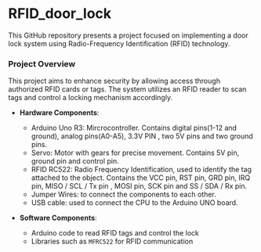 # RFID_door_lock

This GitHub repository presents a project focused on implementing a door lock system using Radio-Frequency Identification (RFID) technology.

### Project Overview

This project aims to enhance security by allowing access through authorized RFID cards or tags. The system utilizes an RFID reader to scan tags and control a locking mechanism accordingly.

* **Hardware Components**:

  * Arduino Uno R3: Mircrocontroller. Contains digital pins(1-12 and ground), analog pins(A0-A5), 3.3V PIN , two 5V pins and two ground pins.
  * Servo: Motor with gears for precise movement. Contains 5V pin, ground pin and control pin.
  * RFID RC522: Radio Frequency Identification, used to identify the tag attached to the object. Contains the VCC pin, RST pin, GRD pin, IRQ pin, MISO / SCL / Tx pin , MOSI pin, SCK pin and SS / SDA / Rx pin.
  * Jumper Wires: to connect the components to each other.
  * USB cable: used to connect the CPU to the Arduino UNO board.


* **Software Components**:

  * Arduino code to read RFID tags and control the lock
  * Libraries such as `MFRC522` for RFID communication
